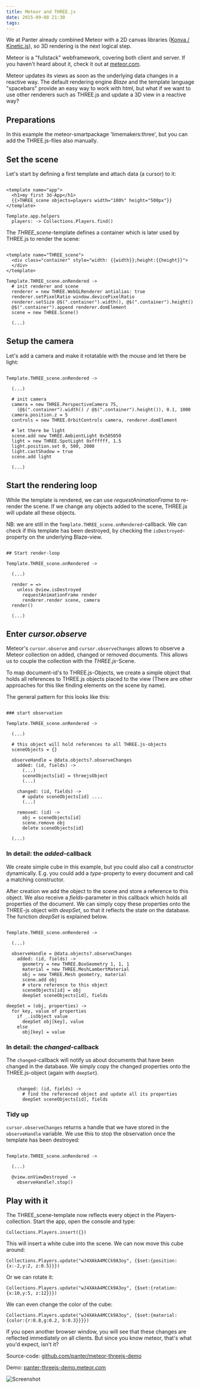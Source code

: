```yaml
---
title: Meteor and THREE.js
date: 2015-09-08 21:30
tags:
---
```


We at Panter already combined Meteor with a 2D canvas libraries ([Konva / Kinetic.js](https://github.com/konvajs/konva)), so 3D rendering is the next logical step.

Meteor is a "fullstack" webframework, covering both client and server. If you haven't heard about it, check it out at [meteor.com](https://www.meteor.com/).

Meteor updates its views as soon as the underlying data changes in a reactive way. The default rendering engine *Blaze* and the template language "spacebars" provide an easy way to work with html, but what if we want to use other renderers such as THREE.js and update a 3D view in a reactive way?

## Preparations

In this example the meteor-smartpackage 'limemakers:three', but you can add the THREE.js-files also manually.

## Set the scene

Let's start by defining a first template and attach data (a cursor) to it:

~~~

<template name="app">
  <h1>my first 3d-App</h1>
  {{>THREE_scene objects=players width="100%" height="500px"}}
</template>

Template.app.helpers
  players: -> Collections.Players.find()

~~~

The *THREE_scene*-template defines a container which is later used by THREE.js to render the scene:

~~~

<template name="THREE_scene">
  <div class="container" style="width: {{width}};height:{{height}}">
  </div>
</template>

Template.THREE_scene.onRendered ->
  # init renderer and scene
  renderer = new THREE.WebGLRenderer antialias: true
  renderer.setPixelRatio window.devicePixelRatio
  renderer.setSize @$(".container").width(), @$(".container").height()
  @$(".container").append renderer.domElement
  scene = new THREE.Scene()

  (...)

~~~

## Setup the camera

Let's add a camera and make it rotatable with the mouse and let there be light:

~~~

Template.THREE_scene.onRendered ->

  (...)

  # init camera
  camera = new THREE.PerspectiveCamera 75,
    (@$(".container").width() / @$(".container").height()), 0.1, 1000
  camera.position.z = 5
  controls = new THREE.OrbitControls camera, renderer.domElement

  # let there be light
  scene.add new THREE.AmbientLight 0x505050
  light = new THREE.SpotLight 0xffffff, 1.5
  light.position.set 0, 500, 2000
  light.castShadow = true
  scene.add light

  (...)

~~~

## Start the rendering loop

While the template is rendered, we can use *requestAnimationFrame* to re-render the scene. If we change any objects added to the scene, THREE.js will update all these objects.

NB: we are still in the `Template.THREE_scene.onRendered`-callback. We can check if this template has been destroyed, by checking the `isDestroyed`-property on the underlying Blaze-view.

~~~

## Start render-loop

Template.THREE_scene.onRendered ->

  (...)

  render = =>
    unless @view.isDestroyed
      requestAnimationFrame render
      renderer.render scene, camera
  render()

  (...)

~~~

## Enter *cursor.observe*

Meteor's `cursor.observe` and `cursor.observeChanges` allows to observe a Meteor collection on added, changed or removed documents. This allows us to couple the collection with the *THREE.js*-Scene.

To map document-id's to THREE.js-Objects, we create a simple object that holds all references to THREE.js objects placed to the view (There are other approaches for this like finding elements on the scene by name).

The general pattern for this looks like this:

~~~

### start observation

Template.THREE_scene.onRendered ->

  (...)

  # this object will hold references to all THREE.js-objects
  sceneObjects = {}

  observeHandle = @data.objects?.observeChanges
    added: (id, fields) ->
      (...)
      sceneObjects[id] = threejsObject
      (...)

    changed: (id, fields) ->
      # update sceneObjects[id] ....
      (...)

    removed: (id) ->
      obj = sceneObjects[id]
      scene.remove obj
      delete sceneObjects[id]

  (...)

~~~

### In detail: the *added*-callback

We create simple cube in this example, but you could also call a constructor dynamically. E.g. you could add a *type*-property to every document and call a matching constructor.

After creation we add the object to the scene and store a reference to this object. We also receive a *fields*-parameter in this callback which holds all properties of the document. We can simply copy these properties onto the THREE-js object with *deepSet*, so that it reflects the state on the database. The function *deepSet* is explained below.

~~~

Template.THREE_scene.onRendered ->

  (...)

  observeHandle = @data.objects?.observeChanges
    added: (id, fields) ->
      geometry = new THREE.BoxGeometry 1, 1, 1
      material = new THREE.MeshLambertMaterial
      obj = new THREE.Mesh geometry, material
      scene.add obj
      # store reference to this object
      sceneObjects[id] = obj
      deepSet sceneObjects[id], fields

deepSet = (obj, properties) ->
  for key, value of properties
    if _.isObject value
      deepSet obj[key], value
    else
      obj[key] = value

~~~

### In detail: the *changed*-callback

The `changed`-callback will notify us about documents that have been changed in the database. We simply copy the changed properties onto the THREE.js-object (again with `deepSet`).

~~~

    changed: (id, fields) ->
      # find the referenced object and update all its properties
      deepSet sceneObjects[id], fields

~~~

### Tidy up

`cursor.observeChanges` returns a handle that we have stored in the `observeHandle` variable. We use this to stop the observation once the template has been destroyed:

~~~

Template.THREE_scene.onRendered ->

  (...)

  @view.onViewDestroyed ->
    observeHandle?.stop()

~~~

## Play with it

The THREE_scene-template now reflects every object in the Players-collection. Start the app, open the console and type:

`Collections.Players.insert({})`

This will insert a white cube into the scene. We can now move this cube around:

`Collections.Players.update("wJ4XAkA4MCCk9A3oy", {$set:{position:{x:-2,y:2, z:0.5}}})`

Or we can rotate it:

`Collections.Players.update("wJ4XAkA4MCCk9A3oy", {$set:{rotation:{x:10,y:5, z:12}}})`

We can even change the color of the cube:

`Collections.Players.update("wJ4XAkA4MCCk9A3oy", {$set:{material:{color:{r:0.8,g:0.2, b:0.3}}}})`

If you open another browser window, you will see that these changes are reflected immediately on all clients. But since you know meteor, that's what you'd expect, isn't it?



Source-code: [github.com/panter/meteor-threejs-demo](https://github.com/panter/meteor-threejs-demo)

Demo: [panter-threejs-demo.meteor.com](http://panter-threejs-demo.meteor.com/)

![Screenshot](images/2015-09-08-meteor-and-three-js/screenshot.png)


